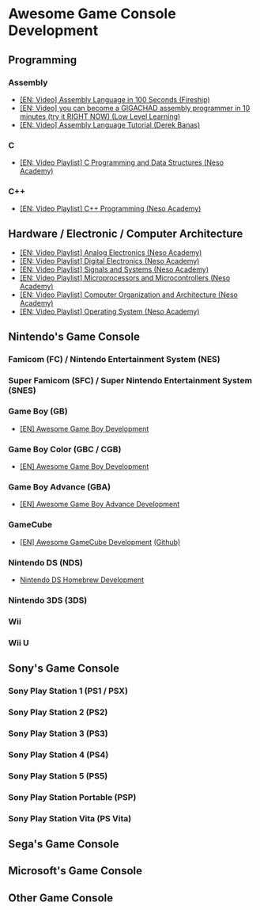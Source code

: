 # Awesome Game Console Development

## Programming

### Assembly

- [[EN: Video] Assembly Language in 100 Seconds (Fireship)](https://www.youtube.com/watch?v=4gwYkEK0gOk)
- [[EN: Video] you can become a GIGACHAD assembly programmer in 10 minutes (try it RIGHT NOW) (Low Level Learning)](https://www.youtube.com/watch?v=6S5KRJv-7RU)
- [[EN: Video] Assembly Language Tutorial (Derek Banas)](https://www.youtube.com/watch?v=ViNnfoE56V8)

### C
- [[EN: Video Playlist] C Programming and Data Structures (Neso Academy)](https://www.youtube.com/playlist?list=PLBlnK6fEyqRhX6r2uhhlubuF5QextdCSM)

### C++
- [[EN: Video Playlist] C++ Programming (Neso Academy)](https://www.youtube.com/playlist?list=PLBlnK6fEyqRh6isJ01MBnbNpV3ZsktSyS)

## Hardware / Electronic / Computer Architecture

- [[EN: Video Playlist] Analog Electronics (Neso Academy)](https://www.youtube.com/playlist?list=PLBlnK6fEyqRiw-GZRqfnlVIBz9dxrqHJS)
- [[EN: Video Playlist] Digital Electronics (Neso Academy)](https://www.youtube.com/playlist?list=PLBlnK6fEyqRjMH3mWf6kwqiTbT798eAOm)
- [[EN: Video Playlist] Signals and Systems (Neso Academy)](https://www.youtube.com/playlist?list=PLBlnK6fEyqRhG6s3jYIU48CqsT5cyiDTO)
- [[EN: Video Playlist] Microprocessors and Microcontrollers (Neso Academy)](https://www.youtube.com/playlist?list=PLBlnK6fEyqRgyFCCgqdcBowmSp_BTKs4F)
- [[EN: Video Playlist] Computer Organization and Architecture (Neso Academy)](https://www.youtube.com/playlist?list=PLBlnK6fEyqRgLLlzdgiTUKULKJPYc0A4q)
- [[EN: Video Playlist] Operating System (Neso Academy)](https://www.youtube.com/playlist?list=PLBlnK6fEyqRiVhbXDGLXDk_OQAeuVcp2O)

## Nintendo's Game Console

### Famicom (FC) / Nintendo Entertainment System (NES)

### Super Famicom (SFC) / Super Nintendo Entertainment System (SNES)

### Game Boy (GB)

- [[EN] Awesome Game Boy Development](https://github.com/gbdev/awesome-gbdev)

### Game Boy Color (GBC / CGB)

- [[EN] Awesome Game Boy Development](https://github.com/gbdev/awesome-gbdev)

### Game Boy Advance (GBA)

- [[EN] Awesome Game Boy Advance Development](https://github.com/gbadev-org/awesome-gbadev)

### GameCube

- [[EN] Awesome GameCube Development](https://gamecube.dev/) [(Github)](https://github.com/command-tab/awesome-gamecube-development)

### Nintendo DS (NDS)

- [Nintendo DS Homebrew Development](https://github.com/jdriselvato/NDS-Homebrew-Development)

### Nintendo 3DS (3DS)

### Wii

### Wii U

## Sony's Game Console

### Sony Play Station 1 (PS1 / PSX)

### Sony Play Station 2 (PS2)

### Sony Play Station 3 (PS3)

### Sony Play Station 4 (PS4)

### Sony Play Station 5 (PS5)

### Sony Play Station Portable (PSP)

### Sony Play Station Vita (PS Vita)

## Sega's Game Console

## Microsoft's Game Console

## Other Game Console
